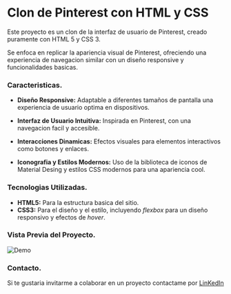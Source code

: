 # Clon de Pinterest con HTML y CSS

Este proyecto es un clon de la interfaz de usuario de Pinterest, creado puramente con HTML 5 y CSS 3.

Se enfoca en replicar la apariencia visual de Pinterest, ofreciendo una experiencia de navegacion similar con un diseño responsive y funcionalidades basicas.

### Caracteristicas.

* **Diseño Responsive:** Adaptable a diferentes tamaños de pantalla una experiencia de usuario optima en dispositivos.

* **Interfaz de Usuario Intuitiva:** Inspirada en Pinterest, con una navegacion facil y accesible. 

* **Interacciones Dinamicas:** Efectos visuales para elementos interactivos como botones y enlaces.

* **Iconografia y Estilos Modernos:** Uso de la biblioteca de iconos de Material Desing y estilos CSS modernos para una apariencia cool.

### Tecnologias Utilizadas.
+ **HTML5:** Para la estructura basica del sitio.
+ **CSS3:** Para el diseño y el estilo, incluyendo _flexbox_ para un diseño responsivo y efectos de _hover_.

### Vista Previa del Proyecto.
![Demo](mis_imagenes/PINTEREST_CLONCITO.PNG) 
      
### Contacto.
Si te gustaria invitarme a colaborar en un proyecto contactame por [LinKedIn](https://www.linkedin.com/in/elisa-lopez-193b3528b?utm_source=share&utm_campaign=share_via&utm_content=profile&utm_medium=android_app)
